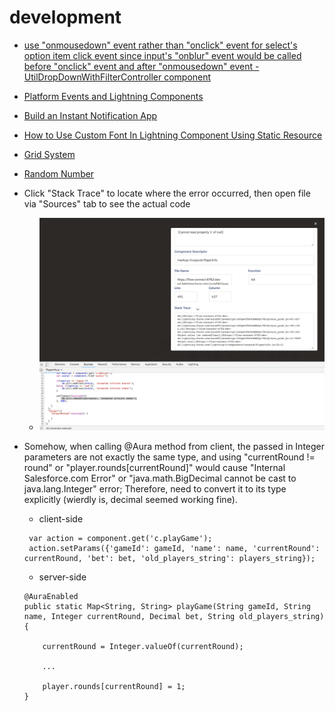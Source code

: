 # development

* [use "onmousedown" event rather than "onclick" event for select's option item click event since input's "onblur" event would be called before "onclick" event and after "onmousedown" event - UtilDropDownWithFilterController component](https://stackoverflow.com/questions/15196352/prevent-onblur-code-to-execute-if-clicked-on-submit-button/15196689#15196689)

* [Platform Events and Lightning Components](https://andyinthecloud.com/2017/11/12/platform-events-and-lightning-components/)

* [Build an Instant Notification App](https://trailhead.salesforce.com/projects/workshop-platform-events)

* [How to Use Custom Font In Lightning Component Using Static Resource](http://sfdcmonkey.com/2017/06/22/custom-font-lightning-component-static-resource/)

* [Grid System](https://www.lightningdesignsystem.com/utilities/grid/)

* [Random Number](https://developer.salesforce.com/blogs/developer-relations/2013/07/selecting-random-numbers-and-records-on-the-force-com-platform-part-1.html)

* Click "Stack Trace" to locate where the error occurred, then open file via "Sources" tab to see the actual code
    * ![alt text](https://github.com/jacky1999cn2000/sfdx-cozycub/blob/master/notes/images/1.png "screenshot")

* Somehow, when calling @Aura method from client, the passed in Integer parameters are not exactly the same type, and using "currentRound != round" or "player.rounds[currentRound]" would cause "Internal Salesforce.com Error" or "java.math.BigDecimal cannot be cast to java.lang.Integer" error; Therefore, need to convert it to its type explicitly (wierdly is, decimal seemed working fine).

    * client-side 
    ```
     var action = component.get('c.playGame');
     action.setParams({'gameId': gameId, 'name': name, 'currentRound': currentRound, 'bet': bet, 'old_players_string': players_string});
    ```

    * server-side
    ```
    @AuraEnabled
    public static Map<String, String> playGame(String gameId, String name, Integer currentRound, Decimal bet, String old_players_string){

        currentRound = Integer.valueOf(currentRound);

        ...

        player.rounds[currentRound] = 1;
    }
    ```